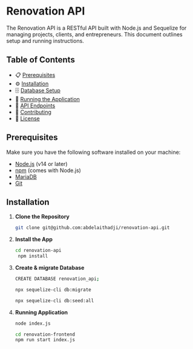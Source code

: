 # Renovation API

The Renovation API is a RESTful API built with Node.js and Sequelize for managing projects, clients, and entrepreneurs. This document outlines setup and running instructions.

## Table of Contents

- 📋 [Prerequisites](#prerequisites)
- ⚙️ [Installation](#installation)
- 🗄️ [Database Setup](#database-setup)
- 🚀 [Running the Application](#running-the-application)
- 📡 [API Endpoints](#api-endpoints)
- 🤝 [Contributing](#contributing)
- 📜 [License](#license)

## Prerequisites

Make sure you have the following software installed on your machine:

- [Node.js](https://nodejs.org/en/) (v14 or later)
- [npm](https://www.npmjs.com/) (comes with Node.js)
- [MariaDB](https://mariadb.org/download/)
- [Git](https://git-scm.com/downloads)

## Installation

1. **Clone the Repository**
   ```bash
   git clone git@github.com:abdelaithadji/renovation-api.git
    ```
2. **Install the App**
   ```bash
   cd renovation-api
    npm install
    ```
3. **Create & migrate Database**
    ```bash
    CREATE DATABASE renovation_api;
    ```
    ```bash
    npx sequelize-cli db:migrate
    ```
    ```bash
    npx sequelize-cli db:seed:all
    ```
4. **Running  Application**
    ```bash
    node index.js
    ```
    ```bash 
    cd renovation-frontend    
    npm run start index.js
    ```
